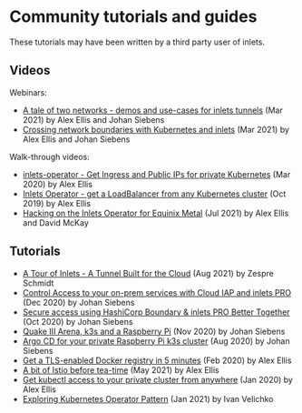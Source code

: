 # Community tutorials and guides

These tutorials may have been written by a third party user of inlets.

## Videos

Webinars:

* [A tale of two networks - demos and use-cases for inlets tunnels](https://www.youtube.com/watch?v=AFMA1xA4zts&t=33s) (Mar 2021) by Alex Ellis and Johan Siebens
* [Crossing network boundaries with Kubernetes and inlets](https://www.youtube.com/watch?v=qbR4brn8o6U) (Mar 2021) by Alex Ellis and Johan Siebens

Walk-through videos:

* [inlets-operator - Get Ingress and Public IPs for private Kubernetes](https://www.youtube.com/watch?v=2gdqiH2j-Og) (Mar 2020) by Alex Ellis
* [Inlets Operator - get a LoadBalancer from any Kubernetes cluster](https://www.youtube.com/watch?v=LeKMSG7QFSk) (Oct 2019) by Alex Ellis
* [Hacking on the Inlets Operator for Equinix Metal](https://www.youtube.com/watch?v=jfHRDAG9ncU) (Jul 2021) by Alex Ellis and David McKay

## Tutorials

* [A Tour of Inlets - A Tunnel Built for the Cloud](https://blog.zespre.com/inlets-the-cloud-native-tunnel.html) (Aug 2021) by Zespre Schmidt
* [Control Access to your on-prem services with Cloud IAP and inlets PRO](https://johansiebens.dev/posts/2020/12/control-access-to-your-on-prem-services-with-cloud-iap-and-inlets-pro/) (Dec 2020) by Johan Siebens
* [Secure access using HashiCorp Boundary & inlets PRO Better Together](https://johansiebens.dev/posts/2020/10/secure-access-using-hashicorp-boundary-inlets-pro-better-together/) (Oct 2020) by Johan Siebens
* [Quake III Arena, k3s and a Raspberry Pi](https://johansiebens.dev/posts/2020/11/quake-iii-arena-k3s-and-a-raspberry-pi/) (Nov 2020) by Johan Siebens
* [Argo CD for your private Raspberry Pi k3s cluster](https://johansiebens.dev/posts/2020/08/argo-cd-for-your-private-raspberry-pi-k3s-cluster/) (Aug 2020) by Johan Siebens
* [Get a TLS-enabled Docker registry in 5 minutes](https://blog.alexellis.io/get-a-tls-enabled-docker-registry-in-5-minutes/) (Feb 2020) by Alex Ellis
* [A bit of Istio before tea-time](https://blog.alexellis.io/a-bit-of-istio-before-tea-time/) (May 2021) by Alex Ellis
* [Get kubectl access to your private cluster from anywhere](https://blog.alexellis.io/get-private-kubectl-access-anywhere/) (Jan 2020) by Alex Ellis
* [Exploring Kubernetes Operator Pattern](https://iximiuz.com/en/posts/kubernetes-operator-pattern/) (Jan 2021) by Ivan Velichko

